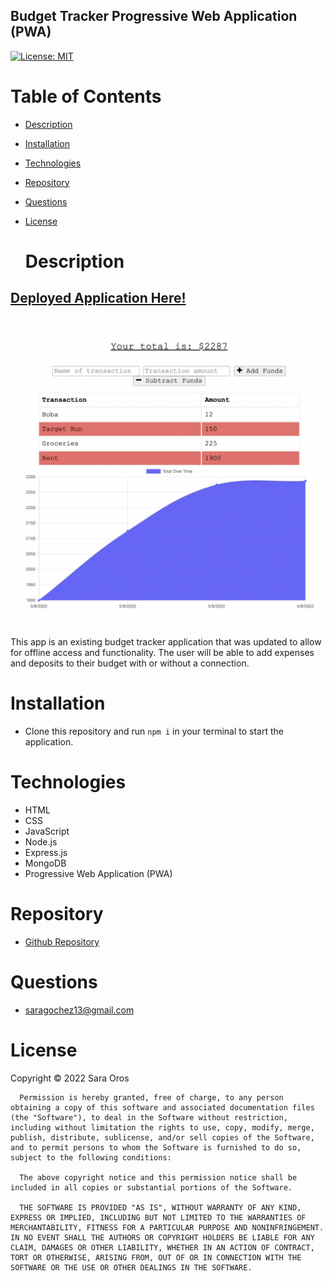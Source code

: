 ## Budget Tracker Progressive Web Application (PWA)

[![License: MIT](https://img.shields.io/badge/License-MIT-yellow.svg)](https://opensource.org/licenses/MIT)

# Table of Contents

- [Description](#description)
- [Installation](#installation)
- [Technologies](#technologies)
- [Repository](#repository)
- [Questions](#questions)
- [License](#license)

  # Description
 ## [Deployed Application Here!](https://budget-tracker1018.herokuapp.com/)

 <br />
  <img src="./public/images/budget-tracker-ss.png" />
  <br />

  This app is an existing budget tracker application that was updated to allow for offline access and functionality. The user will be able to add expenses and deposits to their budget with or without a connection.

  # Installation

  - Clone this repository and run `npm i` in your terminal to start the application.

  # Technologies

  - HTML
  - CSS
  - JavaScript
  - Node.js
  - Express.js
  - MongoDB
  - Progressive Web Application (PWA)

  # Repository

  - <a href="https://github.com/saraoros">Github Repository</a>

  # Questions

  - saragochez13@gmail.com

  # License

  Copyright © 2022 Sara Oros

      Permission is hereby granted, free of charge, to any person obtaining a copy of this software and associated documentation files (the "Software"), to deal in the Software without restriction, including without limitation the rights to use, copy, modify, merge, publish, distribute, sublicense, and/or sell copies of the Software, and to permit persons to whom the Software is furnished to do so, subject to the following conditions:

      The above copyright notice and this permission notice shall be included in all copies or substantial portions of the Software.

      THE SOFTWARE IS PROVIDED "AS IS", WITHOUT WARRANTY OF ANY KIND, EXPRESS OR IMPLIED, INCLUDING BUT NOT LIMITED TO THE WARRANTIES OF MERCHANTABILITY, FITNESS FOR A PARTICULAR PURPOSE AND NONINFRINGEMENT. IN NO EVENT SHALL THE AUTHORS OR COPYRIGHT HOLDERS BE LIABLE FOR ANY CLAIM, DAMAGES OR OTHER LIABILITY, WHETHER IN AN ACTION OF CONTRACT, TORT OR OTHERWISE, ARISING FROM, OUT OF OR IN CONNECTION WITH THE SOFTWARE OR THE USE OR OTHER DEALINGS IN THE SOFTWARE.
